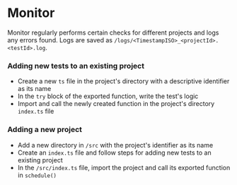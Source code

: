 # Monitor

Monitor regularly performs certain checks for different projects and logs any errors found. Logs are saved as `/logs/<TimestampISO>_<projectId>.<testId>.log`.

### Adding new tests to an existing project
* Create a new `ts` file in the project's directory with a descriptive identifier as its name
* In the `try` block of the exported function, write the test's logic
* Import and call the newly created function in the project's directory `index.ts` file

### Adding a new project
* Add a new directory in `/src` with the project's identifier as its name
* Create an `index.ts` file and follow steps for adding new tests to an existing project
* In the `/src/index.ts` file, import the project and call its exported function in `schedule()`
